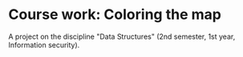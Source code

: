 # Course work: Coloring the map
A project on the discipline "Data Structures" (2nd semester, 1st year, Information security).